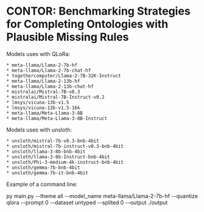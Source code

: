 # CONTOR: Benchmarking Strategies for Completing Ontologies with Plausible Missing Rules

Models uses with QLoRa:

    * meta-llama/Llama-2-7b-hf
    * meta-llama/Llama-2-7b-chat-hf
    * togethercomputer/Llama-2-7B-32K-Instruct
    * meta-llama/Llama-2-13b-hf 
    * meta-llama/Llama-2-13b-chat-hf 
    * mistralai/Mistral-7B-v0.3 
    * mistralai/Mistral-7B-Instruct-v0.2 
    * lmsys/vicuna-13b-v1.5
    * lmsys/vicuna-13b-v1.5-16k
    * meta-llama/Meta-Llama-3-8B
    * meta-llama/Meta-Llama-3-8B-Instruct

Models uses with unsloth:

    * unsloth/mistral-7b-v0.3-bnb-4bit
    * unsloth/mistral-7b-instruct-v0.3-bnb-4bit
    * unsloth/llama-3-8b-bnb-4bit
    * unsloth/llama-3-8b-Instruct-bnb-4bit
    * unsloth/Phi-3-medium-4k-instruct-bnb-4bit
    * unsloth/gemma-7b-bnb-4bit
    * unsloth/gemma-7b-it-bnb-4bit

Example of a command line:

py main.py --theme all --model_name meta-llama/Llama-2-7b-hf --quantize qlora --prompt 0 --dataset untyped --splited 0 --output ./output
